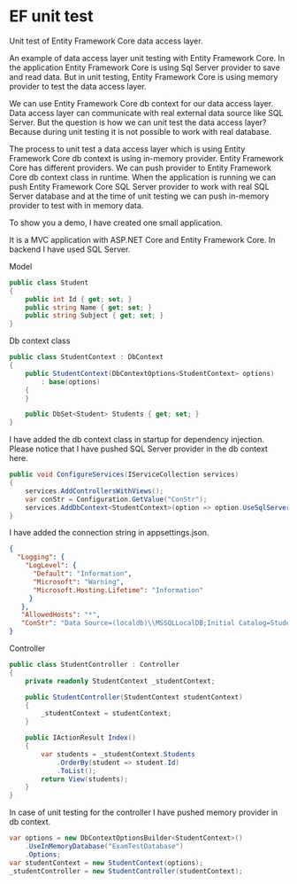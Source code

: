 # EF unit test

Unit test of Entity Framework Core data access layer.

An example of data access layer unit testing with Entity Framework Core. In the application Entity Framework Core is using Sql Server provider to save and read data. But in unit testing, Entity Framework Core is using memory provider to test the data access layer.

We can use Entity Framework Core db context for our data access layer. Data access layer can communicate with real external data source like SQL Server. But the question is how we can unit test the data access layer? Because during unit testing it is not possible to work with real database.


The process to unit test a data access layer which is using Entity Framework Core db context is using in-memory provider. Entity Framework Core has different providers. We can push provider to Entity Framework Core db context class in runtime. When the application is running we can push Entity Framework Core SQL Server provider to work with real SQL Server database and at the time of unit testing we can push in-memory provider to test with in memory data.

To show you a demo, I have created one small application.

It is a MVC application with ASP.NET Core and Entity Framework Core. In backend I have used SQL Server.

Model

```c#
public class Student
{
    public int Id { get; set; }
    public string Name { get; set; }
    public string Subject { get; set; }
}
```
    
Db context class

```c#
public class StudentContext : DbContext
{
    public StudentContext(DbContextOptions<StudentContext> options)
        : base(options)
    {
    }

    public DbSet<Student> Students { get; set; }
}
```

I have added the db context class in startup for dependency injection. Please notice that I have pushed SQL Server provider in the db context here.

```c#
public void ConfigureServices(IServiceCollection services)
{
    services.AddControllersWithViews();
    var conStr = Configuration.GetValue("ConStr");
    services.AddDbContext<StudentContext>(option => option.UseSqlServer(conStr));
}
```
    
I have added the connection string in appsettings.json.

```json
{
  "Logging": {
    "LogLevel": {
      "Default": "Information",
      "Microsoft": "Warning",
      "Microsoft.Hosting.Lifetime": "Information"
     }
   },
   "AllowedHosts": "*",
   "ConStr": "Data Source=(localdb)\\MSSQLLocalDB;Initial Catalog=StudentDb;Integrated Security=True"
}
```
    
Controller

```c#
public class StudentController : Controller
{
    private readonly StudentContext _studentContext;

    public StudentController(StudentContext studentContext)
    {
        _studentContext = studentContext;
    }

    public IActionResult Index()
    {
        var students = _studentContext.Students
            .OrderBy(student => student.Id)
            .ToList();
        return View(students);
    }
}
```
    
In case of unit testing for the controller I have pushed memory provider in db context.

```c#
var options = new DbContextOptionsBuilder<StudentContext>()
    .UseInMemoryDatabase("ExamTestDatabase")
    .Options;
var studentContext = new StudentContext(options);
_studentController = new StudentController(studentContext);
```
